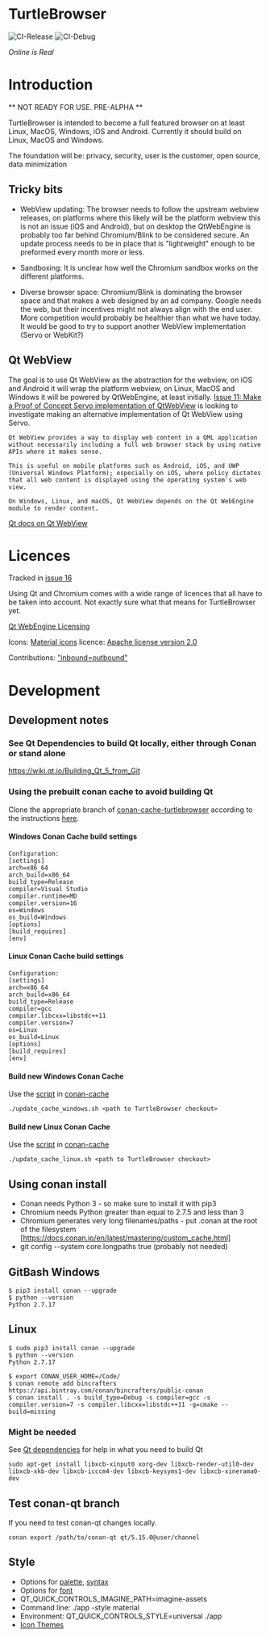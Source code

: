 # TurtleBrowser

![CI-Release](https://github.com/turtlebrowser/turtlebrowser/workflows/CI-Release/badge.svg)
![CI-Debug](https://github.com/turtlebrowser/turtlebrowser/workflows/CI-Debug/badge.svg)

_Online is Real_

# Introduction

** NOT READY FOR USE. PRE-ALPHA **

TurtleBrowser is intended to become a full featured browser on at least Linux, MacOS, Windows, iOS and Android.
Currently it should build on Linux, MacOS and Windows.

The foundation will be: privacy, security, user is the customer, open source, data minimization

## Tricky bits

- WebView updating: The browser needs to follow the upstream webview releases, on platforms where
  this likely will be the platform webview this is not an issue (iOS and Android), but on desktop
  the QtWebEngine is probably too far behind Chromium/Blink to be considered secure. An update process
  needs to be in place that is "lightweight" enough to be preformed every month more or less.

- Sandboxing: It is unclear how well the Chromium sandbox works on the different platforms.

- Diverse browser space: Chromium/Blink is dominating the browser space and that makes a web
  designed by an ad company. Google needs the web, but their incentives might not always align
  with the end user. More competition would probably be healthier than what we have today. It would
  be good to try to support another WebView implementation (Servo or WebKit?)

## Qt WebView

The goal is to use Qt WebView as the abstraction for the webview, on iOS and Android it will wrap the
platform webview, on Linux, MacOS and Windows it will be powered by QtWebEngine, at least initially.
[Issue 11: Make a Proof of Concept Servo implementation of QtWebView](https://github.com/turtlebrowser/turtlebrowser/issues/11)
is looking to investigate making an alternative implementation of Qt WebView using Servo.

```
Qt WebView provides a way to display web content in a QML application without necessarily including a full web browser stack by using native APIs where it makes sense.

This is useful on mobile platforms such as Android, iOS, and UWP (Universal Windows Platform); especially on iOS, where policy dictates that all web content is displayed using the operating system's web view.

On Windows, Linux, and macOS, Qt WebView depends on the Qt WebEngine module to render content.
```

[Qt docs on Qt WebView](https://doc.qt.io/qt-5/qtwebview-index.html)

# Licences

Tracked in [issue 16](https://github.com/turtlebrowser/turtlebrowser/issues/16)

Using Qt and Chromium comes with a wide range of licences that all have to be taken into account. Not exactly sure what that means for TurtleBrowser yet.

[Qt WebEngine Licensing](https://doc.qt.io/qt-5/qtwebengine-licensing.html)

Icons: [Material icons](https://material.io/resources/icons/?style=outline) licence: [Apache license version 2.0](https://www.apache.org/licenses/LICENSE-2.0.html)

Contributions: ["inbound=outbound"](https://docs.github.com/en/free-pro-team@latest/github/site-policy/github-terms-of-service#6-contributions-under-repository-license)

# Development

## Development notes

### See Qt Dependencies to build Qt locally, either through Conan or stand alone

https://wiki.qt.io/Building_Qt_5_from_Git

### Using the prebuilt conan cache to avoid building Qt

Clone the appropriate branch of [conan-cache-turtlebrowser](https://github.com/turtlebrowser/conan-center-index-cache) according to the instructions [here](https://github.com/turtlebrowser/conan-cache#how-to-use-locally).

#### Windows Conan Cache build settings
```
Configuration:
[settings]
arch=x86_64
arch_build=x86_64
build_type=Release
compiler=Visual Studio
compiler.runtime=MD
compiler.version=16
os=Windows
os_build=Windows
[options]
[build_requires]
[env]
```

#### Linux Conan Cache build settings
```
Configuration:
[settings]
arch=x86_64
arch_build=x86_64
build_type=Release
compiler=gcc
compiler.libcxx=libstdc++11
compiler.version=7
os=Linux
os_build=Linux
[options]
[build_requires]
[env]
```

#### Build new Windows Conan Cache
Use the [script](https://github.com/turtlebrowser/conan-cache/blob/master/update_cache_windows.sh) in [conan-cache](https://github.com/turtlebrowser/conan-cache)
```
./update_cache_windows.sh <path to TurtleBrowser checkout>
```

#### Build new Linux Conan Cache
Use the [script](https://github.com/turtlebrowser/conan-cache/blob/master/update_cache_linux.sh) in [conan-cache](https://github.com/turtlebrowser/conan-cache)
```
./update_cache_linux.sh <path to TurtleBrowser checkout>
```

## Using conan install

- Conan needs Python 3 - so make sure to install it with pip3
- Chromium needs Python greater than equal to 2.7.5 and less than 3
- Chromium generates very long filenames/paths - put .conan at the root of the filesystem
  [https://docs.conan.io/en/latest/mastering/custom_cache.html]
- git config --system core.longpaths true (probably not needed)

## GitBash Windows

```
$ pip3 install conan --upgrade
$ python --version
Python 2.7.17
```

## Linux

```
$ sudo pip3 install conan --upgrade
$ python --version
Python 2.7.17
```

```
$ export CONAN_USER_HOME=/Code/
$ conan remote add bincrafters https://api.bintray.com/conan/bincrafters/public-conan
$ conan install . -s build_type=Debug -s compiler=gcc -s compiler.version=7 -s compiler.libcxx=libstdc++11 -g=cmake --build=missing
```

### Might be needed

See [Qt dependencies](https://wiki.qt.io/Building_Qt_5_from_Git) for help in what you need to build Qt

```
sudo apt-get install libxcb-xinput0 xorg-dev libxcb-render-util0-dev libxcb-xkb-dev libxcb-icccm4-dev libxcb-keysyms1-dev libxcb-xinerama0-dev 
```

## Test conan-qt branch

If you need to test conan-qt changes locally.

```
conan export /path/to/conan-qt qt/5.15.0@user/channel
```

## Style

* Options for [palette](https://doc.qt.io/qt-5/qml-palette.html#qtquickcontrols2-palette), [syntax](https://doc.qt.io/qt-5/qtquickcontrols2-configuration.html#palette-configuration)
* Options for [font](https://doc.qt.io/qt-5/qtquickcontrols2-configuration.html#font-configuration)
* QT_QUICK_CONTROLS_IMAGINE_PATH=imagine-assets
* Command line: ./app -style material
* Environment: QT_QUICK_CONTROLS_STYLE=universal ./app
* [Icon Themes](https://doc.qt.io/qt-5/qtquickcontrols2-icons.html#icon-themes)
